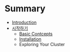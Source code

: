 # Summary

* [Introduction](README.md)
* [시작하기](getting-startedmd.md)
   * [Basic Contcepts](_basic_contcepts.md)
   * [Installation](installation.md)
   * Exploring Your Cluster

